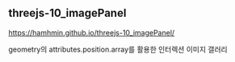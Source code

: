 
## threejs-10_imagePanel

https://hamhmin.github.io/threejs-10_imagePanel/

geometry의 attributes.position.array를 활용한 인터렉션 이미지 갤러리
